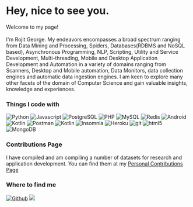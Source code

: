<h1>Hey, nice to see you.</h1>

<p>Welcome to my page! </br></br> I'm Rojit George. My endeavors encompasses a broad spectrum ranging from Data Mining and Processing, Spiders, Databases(RDBMS and NoSQL based), Asynchronous Programming, NLP, Scripting, Utility and Service Development, Multi-threading, Mobile and Desktop Application Development and Automation in a variety of domains ranging from Scanners, Desktop and Mobile automation, Data Monitors, data collection engines and automatic data ingestion engines. I am keen to explore many other facets of the domain of Computer Science and gain valuable insights, knowledge and experiences.</p>

<h3>Things I code with</h3>
<p>
  <img alt="Python" src="https://img.shields.io/badge/-Python-2874A6?style=flat-square&logo=python&logoColor=white">
  <img alt="Javascript" src="https://img.shields.io/badge/-Java-B03A2E?style=flat-square&logo=java&logoColor=white">
  <img alt="PostgreSQL" src="https://img.shields.io/badge/-PostgreSQL-2E86C1?style=flat-square&logo=postgresql&logoColor=white">
  <img alt="PHP" src="https://img.shields.io/badge/-PHP-5DADE2?style=flat-square&logo=php&logoColor=white">
  <img alt="MySQL" src="https://img.shields.io/badge/-MySQL-2E86C1?style=flat-square&logo=mysql&logoColor=white">
  <img alt="Redis" src="https://img.shields.io/badge/-Redis-E74C3C?style=flat-square&logo=redis&logoColor=white">
  <img alt="Android" src="https://img.shields.io/badge/-Android-2ECC71?style=flat-square&logo=android&logoColor=white">
  <img src="https://img.shields.io/badge/-Kotlin-D35400?style=flat-square&logo=kotlin&logoColor=white" alt="Kotlin">
  <img src="https://img.shields.io/badge/-Postman-D35400?style=flat-square&logo=postman&logoColor=white" alt="Postman">
  <img src="https://img.shields.io/badge/-Scala-C0392B?style=flat-square&logo=scala&logoColor=white" alt="Kotlin">
  <img alt="Insomnia" src="https://img.shields.io/badge/-Insomnia-5849BE?style=flat-square&logo=insomnia&logoColor=white" />
  <img alt="Heroku" src="https://img.shields.io/badge/-Heroku-430098?style=flat-square&logo=heroku&logoColor=white" />
  <img alt="git" src="https://img.shields.io/badge/-Git-F05032?style=flat-square&logo=git&logoColor=white" />
  <img alt="html5" src="https://img.shields.io/badge/-HTML5-E34F26?style=flat-square&logo=html5&logoColor=white" />
  <img alt="MongoDB" src="https://img.shields.io/badge/-MongoDB-13aa52?style=flat-square&logo=mongodb&logoColor=white" />
</p>

<h3>Contributions Page</h3>

<p>I have compiled and am compiling a number of datasets for research and application development. You can find them at my <a target="_blank" href="https://www.github.com/rrgeorge-pdcontributions">Personal Contributions Page</a></p>

<h3>Where to find me</h3>
<p>
  <a target="_blank" href="https://github.com/krrgeorges" target="_blank"><img alt="Github" src="https://img.shields.io/badge/GitHub-2C3E50?&style=for-the-badge&logo=Github&logoColor=white" /></a>
  <a target="_blank" href="https://www.linkedin.com/in/rojit-george"><img src="https://img.shields.io/badge/Linkedin-1A5276?&style=for-the-badge&logo=linkedin&logoColor=white"></a>
</p>
